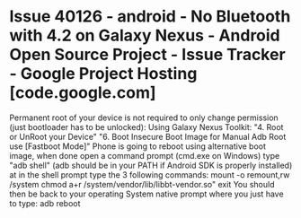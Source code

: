 # Issue 40126 - android - No Bluetooth with 4.2 on Galaxy Nexus - Android Open Source Project - Issue Tracker - Google Project Hosting [code.google.com]

Permanent root of your device is not required to only change permission (just bootloader has to be unlocked): Using Galaxy Nexus Toolkit: "4. Root or UnRoot your Device" "6. Boot Insecure Boot Image for Manual Adb Root use \[Fastboot Mode\]" Phone is going to reboot using alternative boot image, when done open a command prompt (cmd.exe on Windows) type "adb shell" (adb should be in your PATH if Android SDK is properly installed) at in the shell prompt type the 3 following commands: mount -o remount,rw /system chmod a+r /system/vendor/lib/libbt-vendor.so" exit You should then be back to your operating System native prompt where you just have to type: adb reboot
